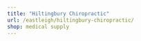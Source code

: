 ```yaml
---
title: "Hiltingbury Chiropractic"
url: /eastleigh/hiltingbury-chiropractic/
shop: medical supply
---
```


